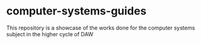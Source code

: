 # computer-systems-guides
This repository is a showcase of the works done for the computer systems subject in the higher cycle of DAW

